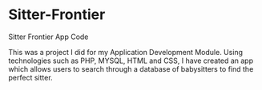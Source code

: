 # Sitter-Frontier
Sitter Frontier App Code

This was a project I did for my Application Development Module. 
Using technologies such as PHP, MYSQL, HTML and CSS, I have created an app which allows users to search through a database 
of babysitters to find the perfect sitter. 
